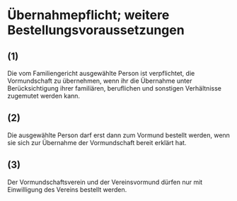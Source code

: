 # Übernahmepflicht; weitere Bestellungsvoraussetzungen



## (1)

 Die vom Familiengericht ausgewählte Person ist verpflichtet, die Vormundschaft zu übernehmen, wenn ihr die Übernahme unter Berücksichtigung ihrer familiären, beruflichen und sonstigen Verhältnisse zugemutet werden kann.

## (2)

 Die ausgewählte Person darf erst dann zum Vormund bestellt werden, wenn sie sich zur Übernahme der Vormundschaft bereit erklärt hat.

## (3)

 Der Vormundschaftsverein und der Vereinsvormund dürfen nur mit Einwilligung des Vereins bestellt werden. 

